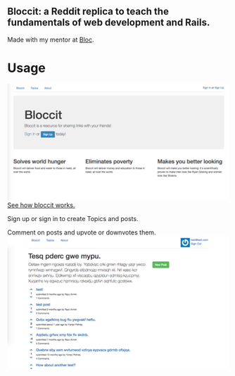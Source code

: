  ## Bloccit: a Reddit replica to teach the fundamentals of web development and Rails.

 Made with my mentor at [Bloc](http://bloc.io).

# Usage
![Bloccit Screenshot](https://github.com/alpeterson24/bloccit/blob/master/app/assets/images/bloccit%20ss.png "Bloccit Home")
[See how bloccit works.](https://cryptic-dawn-72531.herokuapp.com/)

Sign up or sign in to create Topics and posts.

Comment on posts and upvote or downvotes them. 
![Comment or Post](https://github.com/alpeterson24/bloccit/blob/master/app/assets/images/Post.png "Post")
